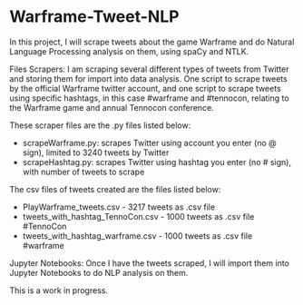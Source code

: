 # Warframe-Tweet-NLP

In this project, I will scrape tweets about the game Warframe and do Natural Language Processing analysis on them, using spaCy and NTLK.


Files
Scrapers: I am scraping several different types of tweets from Twitter and storing them for import into data analysis. One script to scrape tweets by the official Warframe twitter account, and one script to scrape tweets using specific hashtags, in this case #warframe and #tennocon, relating to the Warframe game and annual Tennocon conference. 

These scraper files are the .py files listed below:
- scrapeWarframe.py: scrapes Twitter using account you enter (no @ sign), limited to 3240 tweets by Twitter
- scrapeHashtag.py: scrapes Twitter using hashtag you enter (no # sign), with number of tweets to scrape

The csv files of tweets created are the files listed below:
- PlayWarframe_tweets.csv - 3217 tweets as .csv file
- tweets_with_hashtag_TennoCon.csv - 1000 tweets as .csv file #TennoCon
- tweets_with_hashtag_warframe.csv - 1000 tweets as .csv file #warframe

Jupyter Notebooks: Once I have the tweets scraped, I will import them into Jupyter Notebooks to do NLP analysis on them.



This is a work in progress.

